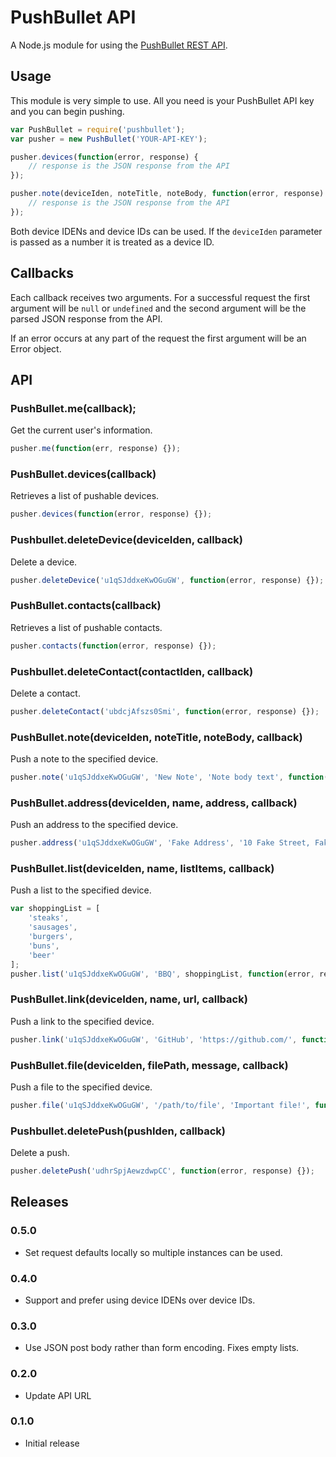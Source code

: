 # PushBullet API

A Node.js module for using the [PushBullet REST API](https://www.pushbullet.com/api).

## Usage

This module is very simple to use.  All you need is your PushBullet API key and you can begin pushing.

```javascript
var PushBullet = require('pushbullet');
var pusher = new PushBullet('YOUR-API-KEY');

pusher.devices(function(error, response) {
	// response is the JSON response from the API
});

pusher.note(deviceIden, noteTitle, noteBody, function(error, response) {
	// response is the JSON response from the API
});
```

Both device IDENs and device IDs can be used.  If the `deviceIden` parameter is passed as a number it is treated as a device ID.

## Callbacks

Each callback receives two arguments.  For a successful request the first argument will be `null` or `undefined`
and the second argument will be the parsed JSON response from the API.

If an error occurs at any part of the request the first argument will be an Error object.

## API

### PushBullet.me(callback);

Get the current user's information.

```javascript
pusher.me(function(err, response) {});
```

### PushBullet.devices(callback)

Retrieves a list of pushable devices.

```javascript
pusher.devices(function(error, response) {});
```

### Pushbullet.deleteDevice(deviceIden, callback)

Delete a device.

```javascript
pusher.deleteDevice('u1qSJddxeKwOGuGW', function(error, response) {});
```

### PushBullet.contacts(callback)

Retrieves a list of pushable contacts.

```javascript
pusher.contacts(function(error, response) {});
```

### Pushbullet.deleteContact(contactIden, callback)

Delete a contact.

```javascript
pusher.deleteContact('ubdcjAfszs0Smi', function(error, response) {});
```

### PushBullet.note(deviceIden, noteTitle, noteBody, callback)

Push a note to the specified device.

```javascript
pusher.note('u1qSJddxeKwOGuGW', 'New Note', 'Note body text', function(error, response) {});
```

### PushBullet.address(deviceIden, name, address, callback)

Push an address to the specified device.

```javascript
pusher.address('u1qSJddxeKwOGuGW', 'Fake Address', '10 Fake Street, Fakesville', function(error, response) {});
```

### PushBullet.list(deviceIden, name, listItems, callback)

Push a list to the specified device.

```javascript
var shoppingList = [
	'steaks',
	'sausages',
	'burgers',
	'buns',
	'beer'
];
pusher.list('u1qSJddxeKwOGuGW', 'BBQ', shoppingList, function(error, response) {});
```

### PushBullet.link(deviceIden, name, url, callback)

Push a link to the specified device.

```javascript
pusher.link('u1qSJddxeKwOGuGW', 'GitHub', 'https://github.com/', function(error, response) {});
```

### PushBullet.file(deviceIden, filePath, message, callback)

Push a file to the specified device.

```javascript
pusher.file('u1qSJddxeKwOGuGW', '/path/to/file', 'Important file!', function(error, response) {});
```

### Pushbullet.deletePush(pushIden, callback)

Delete a push.

```javascript
pusher.deletePush('udhrSpjAewzdwpCC', function(error, response) {});
```

## Releases

### 0.5.0

- Set request defaults locally so multiple instances can be used.

### 0.4.0

- Support and prefer using device IDENs over device IDs.

### 0.3.0

- Use JSON post body rather than form encoding. Fixes empty lists.

### 0.2.0

- Update API URL

### 0.1.0

- Initial release
